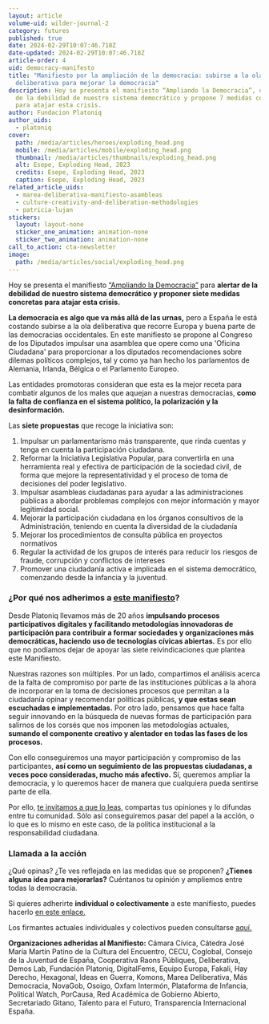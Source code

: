 ```yaml
---
layout: article
volume-uid: wilder-journal-2
category: futures
published: true
date: 2024-02-29T10:07:46.718Z
date-updated: 2024-02-29T10:07:46.718Z
article-order: 4
uid: democracy-manifesto
title: "Manifiesto por la ampliación de la democracia: subirse a la ola
  deliberativa para mejorar la democracia"
description: Hoy se presenta el manifiesto “Ampliando la Democracia”, que alerta
  de la debilidad de nuestro sistema democrático y propone 7 medidas concretas
  para atajar esta crisis.
author: Fundacion Platoniq
author_uids:
  - platoniq
cover:
  path: /media/articles/heroes/exploding_head.png
  mobile: /media/articles/mobile/exploding_head.png
  thumbnail: /media/articles/thumbnails/exploding_head.png
  alt: Esepe, Exploding Head, 2023
  credits: Esepe, Exploding Head, 2023
  caption: Esepe, Exploding Head, 2023
related_article_uids:
  - marea-deliberativa-manifiesto-asambleas
  - culture-creativity-and-deliberation-methodologies
  - patricia-lujan
stickers:
  layout: layout-none
  sticker_one_animation: animation-none
  sticker_two_animation: animation-none
call_to_action: cta-newsletter
image:
  path: /media/articles/social/exploding_head.png
---
```

Hoy se presenta el manifiesto [“Ampliando la Democracia”](https://ampliandodemocracia.org/manifiesto-por-la-ampliacion-de-la-democracia/) para **alertar de la debilidad de nuestro sistema democrático y proponer siete medidas concretas para atajar esta crisis.**

**La democracia es algo que va más allá de las urnas,** pero a España le está costando subirse a la ola deliberativa que recorre Europa y buena parte de las democracias occidentales. En este manifiesto se propone al Congreso de los Diputados impulsar una asamblea que opere como una 'Oficina Ciudadana' para proporcionar a los diputados recomendaciones sobre dilemas políticos complejos, tal y como ya han hecho los parlamentos de Alemania, Irlanda, Bélgica o el Parlamento Europeo.

Las entidades promotoras consideran que esta es la mejor receta para combatir algunos de los males que aquejan a nuestras democracias, **como la falta de confianza en el sistema político, la polarización y la desinformación.**

Las **siete propuestas** que recoge la iniciativa son:

1. Impulsar un parlamentarismo más transparente, que rinda cuentas y tenga en cuenta la participación ciudadana.
2. Reformar la Iniciativa Legislativa Popular, para convertirla en una herramienta real y efectiva de participación de la sociedad civil, de forma que mejore la representatividad y el proceso de toma de decisiones del poder legislativo.
3. Impulsar asambleas ciudadanas para ayudar a las administraciones públicas a abordar problemas complejos con mejor información y mayor legitimidad social.
4. Mejorar la participación ciudadana en los órganos consultivos de la Administración, teniendo en cuenta la diversidad de la ciudadanía
5. Mejorar los procedimientos de consulta pública en proyectos normativos
6. Regular la actividad de los grupos de interés para reducir los riesgos de fraude, corrupción y conflictos de intereses
7. Promover una ciudadanía activa e implicada en el sistema democrático, comenzando desde la infancia y la juventud.

### **¿Por qué nos adherimos a [este manifiesto](https://ampliandodemocracia.org/manifiesto-por-la-ampliacion-de-la-democracia/)?**

Desde Platoniq llevamos más de 20 años **impulsando procesos participativos digitales y facilitando metodologías innovadoras de participación para contribuir a formar sociedades y organizaciones más democráticas, haciendo uso de tecnologías cívicas abiertas.** Es por ello que no podíamos dejar de apoyar las siete reivindicaciones que plantea este Manifiesto.

Nuestras razones son múltiples. Por un lado, compartimos el análisis acerca de la falta de compromiso por parte de las instituciones públicas a la ahora de incorporar en la toma de decisiones procesos que permitan a la ciudadanía opinar y recomendar políticas públicas, **y que estas sean escuchadas e implementadas.** Por otro lado, pensamos que hace falta seguir innovando en la búsqueda de nuevas formas de participación para salirnos de los corsés que nos imponen las metodologías actuales, **sumando el componente creativo y alentador en todas las fases de los procesos.**

Con ello conseguiremos una mayor participación y compromiso de las participantes, **así como un seguimiento de las propuestas ciudadanas, a veces poco consideradas, mucho más afectivo.** Sí, queremos ampliar la democracia, y lo queremos hacer de manera que cualquiera pueda sentirse parte de ella. 

Por ello, [te invitamos a que lo leas](https://ampliandodemocracia.org/manifiesto-por-la-ampliacion-de-la-democracia/), compartas tus opiniones y lo difundas entre tu comunidad. Sólo así conseguiremos pasar del papel a la acción, o lo que es lo mismo en este caso, de la política institucional a la responsabilidad ciudadana.

### **Llamada a la acción**

¿Qué opinas? ¿Te ves reflejada en las medidas que se proponen? **¿Tienes alguna idea para mejorarlas?** Cuéntanos tu opinión y ampliemos entre todas la democracia.

Si quieres adherirte **individual o colectivamente** a este manifiesto, puedes hacerlo [en este enlace.](https://ampliandodemocracia.org/manifiesto-por-la-ampliacion-de-la-democracia/)

Los firmantes actuales individuales y colectivos pueden consultarse [aquí.](https://docs.google.com/document/d/1bthN4p7DxwiUms6gUQ4V4AvGnWUqn17m/edit?rtpof=true&sd=true)

**Organizaciones adheridas al Manifiesto:** Cámara Cívica, Cátedra José María Martín Patino de la Cultura del Encuentro, CECU, Coglobal, Consejo de la Juventud de España, Cooperativa Raons Públiques, Deliberativa, Demos Lab, Fundación Platoniq, DigitalFems, Equipo Europa, Fakali, Hay Derecho, Hexagonal, Ideas en Guerra, Komons, Marea Deliberativa, Más Democracia, NovaGob, Osoigo, Oxfam Intermón, Plataforma de Infancia, Political Watch, PorCausa, Red Académica de Gobierno Abierto, Secretariado Gitano, Talento para el Futuro, Transparencia Internacional España.
